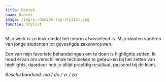 ```yaml
---
title: Daniek
naam: Daniek
image: /img/5.-daniek-top-stylist.jpg
functie: Stylist
---
```


Mijn werk is zo leuk omdat het enorm afwisselend is. Mijn klanten variëren van jonge studenten tot  gevestigde zakenvrouwen. 

Een van mijn favoriete behandelingen om te doen is highlights zetten. Ik houd ervan om verschillende technieken te gebruiken bij het zetten van highlights, daardoor heb je altijd prachtig resultaat, passend bij de klant. 

*Beschikbaarheid: ma / do / vr / za*